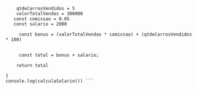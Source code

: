 ```function calculaSalario(qtdeCarrosVendidos, valorTotalVendas) {
    qtdeCarrosVendidos = 5
    valorTotalVendas = 300000
   const comissao = 0.05
   const salario = 2000
  
     const bonus = (valorTotalVendas * comissao) + (qtdeCarrosVendidos * 100)
 

     const total = bonus + salario;
    
    return total
      
}
console.log(calculaSalario()) ```